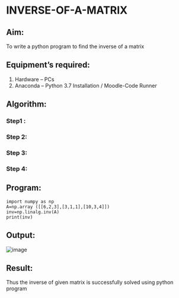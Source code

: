 # INVERSE-OF-A-MATRIX
## Aim:
To write a python program to find the inverse of a matrix
## Equipment’s required:
1. 	Hardware – PCs
2. 	Anaconda – Python 3.7 Installation / Moodle-Code Runner
## Algorithm:
### Step1 : 
### Step 2: 
### Step 3: 
### Step 4: 

## Program:
```
import numpy as np
A=np.array ([[6,2,3],[3,1,1],[10,3,4]])
inv=np.linalg.inv(A)
print(inv)
```
## Output:
![image](https://user-images.githubusercontent.com/119405916/230777267-8822dc1e-a6c5-49cd-b2b0-51abbcb08f09.png)


## Result:
Thus the inverse of given matrix is successfully solved using python program

